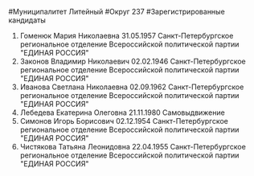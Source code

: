 #Муниципалитет
Литейный
#Округ
237
#Зарегистрированные кандидаты
1. Гоменюк Мария Николаевна 31.05.1957
Санкт-Петербургское региональное отделение Всероссийской политической партии "ЕДИНАЯ РОССИЯ"
2. Законов Владимир Николаевич 02.02.1946
Санкт-Петербургское региональное отделение Всероссийской политической партии "ЕДИНАЯ РОССИЯ"
3. Иванова Светлана Николаевна 02.09.1962
Санкт-Петербургское региональное отделение Всероссийской политической партии "ЕДИНАЯ РОССИЯ"
4. Лебедева Екатерина Олеговна 21.11.1980
Самовыдвижение
5. Симонов Игорь Борисович 02.12.1954
Санкт-Петербургское региональное отделение Всероссийской политической партии "ЕДИНАЯ РОССИЯ"
6. Чистякова Татьяна Леонидовна 22.04.1955
Санкт-Петербургское региональное отделение Всероссийской политической партии "ЕДИНАЯ РОССИЯ"
